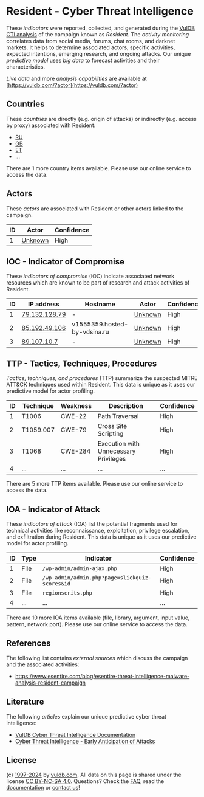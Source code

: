 # Resident - Cyber Threat Intelligence

These _indicators_ were reported, collected, and generated during the [VulDB CTI analysis](https://vuldb.com/?kb.cti) of the campaign known as _Resident_. The _activity monitoring_ correlates data from social media, forums, chat rooms, and darknet markets. It helps to determine associated actors, specific activities, expected intentions, emerging research, and ongoing attacks. Our unique _predictive model_ uses _big data_ to forecast activities and their characteristics.

_Live data_ and more _analysis capabilities_ are available at [https://vuldb.com/?actor](https://vuldb.com/?actor)

## Countries

These _countries_ are directly (e.g. origin of attacks) or indirectly (e.g. access by proxy) associated with Resident:

* [RU](https://vuldb.com/?country.ru)
* [GB](https://vuldb.com/?country.gb)
* [ET](https://vuldb.com/?country.et)
* ...

There are 1 more country items available. Please use our online service to access the data.

## Actors

These _actors_ are associated with Resident or other actors linked to the campaign.

ID | Actor | Confidence
-- | ----- | ----------
1 | [Unknown](https://vuldb.com/?actor.unknown) | High

## IOC - Indicator of Compromise

These _indicators of compromise_ (IOC) indicate associated network resources which are known to be part of research and attack activities of Resident.

ID | IP address | Hostname | Actor | Confidence
-- | ---------- | -------- | ----- | ----------
1 | [79.132.128.79](https://vuldb.com/?ip.79.132.128.79) | - | [Unknown](https://vuldb.com/?actor.unknown) | High
2 | [85.192.49.106](https://vuldb.com/?ip.85.192.49.106) | v1555359.hosted-by-vdsina.ru | [Unknown](https://vuldb.com/?actor.unknown) | High
3 | [89.107.10.7](https://vuldb.com/?ip.89.107.10.7) | - | [Unknown](https://vuldb.com/?actor.unknown) | High

## TTP - Tactics, Techniques, Procedures

_Tactics, techniques, and procedures_ (TTP) summarize the suspected MITRE ATT&CK techniques used within Resident. This data is unique as it uses our predictive model for actor profiling.

ID | Technique | Weakness | Description | Confidence
-- | --------- | -------- | ----------- | ----------
1 | T1006 | CWE-22 | Path Traversal | High
2 | T1059.007 | CWE-79 | Cross Site Scripting | High
3 | T1068 | CWE-284 | Execution with Unnecessary Privileges | High
4 | ... | ... | ... | ...

There are 5 more TTP items available. Please use our online service to access the data.

## IOA - Indicator of Attack

These _indicators of attack_ (IOA) list the potential fragments used for technical activities like reconnaissance, exploitation, privilege escalation, and exfiltration during Resident. This data is unique as it uses our predictive model for actor profiling.

ID | Type | Indicator | Confidence
-- | ---- | --------- | ----------
1 | File | `/wp-admin/admin-ajax.php` | High
2 | File | `/wp-admin/admin.php?page=slickquiz-scores&id` | High
3 | File | `regionscrits.php` | High
4 | ... | ... | ...

There are 10 more IOA items available (file, library, argument, input value, pattern, network port). Please use our online service to access the data.

## References

The following list contains _external sources_ which discuss the campaign and the associated activities:

* https://www.esentire.com/blog/esentire-threat-intelligence-malware-analysis-resident-campaign

## Literature

The following _articles_ explain our unique predictive cyber threat intelligence:

* [VulDB Cyber Threat Intelligence Documentation](https://vuldb.com/?kb.cti)
* [Cyber Threat Intelligence - Early Anticipation of Attacks](https://www.scip.ch/en/?labs.20201022)

## License

(c) [1997-2024](https://vuldb.com/?kb.changelog) by [vuldb.com](https://vuldb.com/?kb.about). All data on this page is shared under the license [CC BY-NC-SA 4.0](https://creativecommons.org/licenses/by-nc-sa/4.0/). Questions? Check the [FAQ](https://vuldb.com/?kb.faq), read the [documentation](https://vuldb.com/?kb) or [contact us](https://vuldb.com/?contact)!

